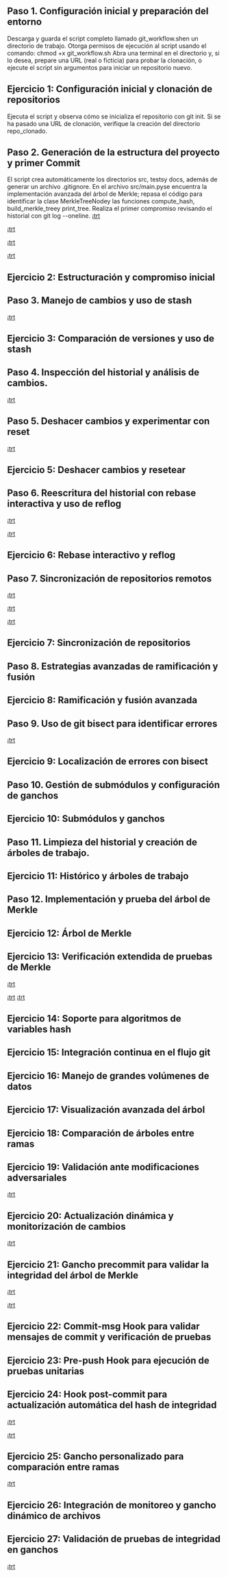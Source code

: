 
## Paso 1. Configuración inicial y preparación del entorno

Descarga y guarda el script completo llamado git_workflow.shen un directorio de trabajo.
Otorga permisos de ejecución al script usando el comando:
chmod +x git_workflow.sh
Abra una terminal en el directorio y, si lo desea, prepare una URL (real o ficticia) para probar la clonación, o ejecute el script sin argumentos para iniciar un repositorio nuevo.
## Ejercicio 1: Configuración inicial y clonación de repositorios

Ejecuta el script y observa cómo se inicializa el repositorio con git init.
Si se ha pasado una URL de clonación, verifique la creación del directorio repo_clonado.
## Paso 2. Generación de la estructura del proyecto y primer Commit

El script crea automáticamente los directorios src, testsy docs, además de generar un archivo .gitignore.
En el archivo src/main.pyse encuentra la implementación avanzada del árbol de Merkle; repasa el código para identificar la clase MerkleTreeNodey las funciones compute_hash, build_merkle_treey print_tree.
Realiza el primer compromiso revisando el historial con git log --oneline.
¡[trt](https://github.com/BiancaMT957/Desarrollo-de-Software/blob/main/pd1/img/dir1cod.png)

¡[trt](https://github.com/BiancaMT957/Desarrollo-de-Software/blob/main/pd1/img/cod2dir1.png)

¡[trt](https://github.com/BiancaMT957/Desarrollo-de-Software/blob/main/pd1/img/cod3dir1.png)

¡[trt](https://github.com/BiancaMT957/Desarrollo-de-Software/blob/main/pd1/img/codi3dir1.png)


## Ejercicio 2: Estructuración y compromiso inicial
## Paso 3. Manejo de cambios y uso de stash

¡[trt](https://github.com/BiancaMT957/Desarrollo-de-Software/blob/main/pd1/img/cod8dir1.png)

## Ejercicio 3: Comparación de versiones y uso de stash

## Paso 4. Inspección del historial y análisis de cambios.

¡[trt](https://github.com/BiancaMT957/Desarrollo-de-Software/blob/main/pd1/img/cod9dir1.png)
## Paso 5. Deshacer cambios y experimentar con reset
¡[trt](https://github.com/BiancaMT957/Desarrollo-de-Software/blob/main/pd1/img/cod10dir1.png)


## Ejercicio 5: Deshacer cambios y resetear


## Paso 6. Reescritura del historial con rebase interactiva y uso de reflog

¡[trt](https://github.com/BiancaMT957/Desarrollo-de-Software/blob/main/pd1/img/cod11dir1.png)



¡[trt](https://github.com/BiancaMT957/Desarrollo-de-Software/blob/main/pd1/img/cod12dir1.png)

## Ejercicio 6: Rebase interactivo y reflog

## Paso 7. Sincronización de repositorios remotos

¡[trt](https://github.com/BiancaMT957/Desarrollo-de-Software/blob/main/pd1/img/cod15dir1.png)

¡[trt](https://github.com/BiancaMT957/Desarrollo-de-Software/blob/main/pd1/img/cod16dir1.png)

¡[trt](https://github.com/BiancaMT957/Desarrollo-de-Software/blob/main/pd1/img/cod17dir1.png)
## Ejercicio 7: Sincronización de repositorios
## Paso 8. Estrategias avanzadas de ramificación y fusión
## Ejercicio 8: Ramificación y fusión avanzada
## Paso 9. Uso de git bisect para identificar errores

¡[trt](https://github.com/BiancaMT957/Desarrollo-de-Software/blob/main/pd1/img/cod25dir1.png)

## Ejercicio 9: Localización de errores con bisect
## Paso 10. Gestión de submódulos y configuración de ganchos

## Ejercicio 10: Submódulos y ganchos

## Paso 11. Limpieza del historial y creación de árboles de trabajo.
## Ejercicio 11: Histórico y árboles de trabajo
## Paso 12. Implementación y prueba del árbol de Merkle
## Ejercicio 12: Árbol de Merkle
## Ejercicio 13: Verificación extendida de pruebas de Merkle


¡[trt](https://github.com/BiancaMT957/Desarrollo-de-Software/blob/main/pd1/img/cod20dir1.png)

¡[trt](https://github.com/BiancaMT957/Desarrollo-de-Software/blob/main/pd1/img/cod21dir1.png)
¡[trt](https://github.com/BiancaMT957/Desarrollo-de-Software/blob/main/pd1/img/cod22dir1.png)
## Ejercicio 14: Soporte para algoritmos de variables hash






## Ejercicio 15: Integración continua en el flujo git

## Ejercicio 16: Manejo de grandes volúmenes de datos

## Ejercicio 17: Visualización avanzada del árbol


## Ejercicio 18: Comparación de árboles entre ramas


## Ejercicio 19: Validación ante modificaciones adversariales

¡[trt](https://github.com/BiancaMT957/Desarrollo-de-Software/blob/main/pd1/img/1dir2.png)
## Ejercicio 20: Actualización dinámica y monitorización de cambios

¡[trt](https://github.com/BiancaMT957/Desarrollo-de-Software/blob/main/pd1/img/1dir4.png)


## Ejercicio 21: Gancho precommit para validar la integridad del árbol de Merkle
¡[trt](https://github.com/BiancaMT957/Desarrollo-de-Software/blob/main/pd1/img/1dir5.png)

¡[trt](https://github.com/BiancaMT957/Desarrollo-de-Software/blob/main/pd1/img/1dir6.png)
## Ejercicio 22: Commit-msg Hook para validar mensajes de commit y verificación de pruebas


## Ejercicio 23: Pre-push Hook para ejecución de pruebas unitarias

## Ejercicio 24: Hook post-commit para actualización automática del hash de integridad

¡[trt](https://github.com/BiancaMT957/Desarrollo-de-Software/blob/main/pd1/img/1dir7.png)

¡[trt](https://github.com/BiancaMT957/Desarrollo-de-Software/blob/main/pd1/img/1dir8.png)
## Ejercicio 25: Gancho personalizado para comparación entre ramas
¡[trt](https://github.com/BiancaMT957/Desarrollo-de-Software/blob/main/pd1/img/cod25dir1.png)
## Ejercicio 26: Integración de monitoreo y gancho dinámico de archivos

## Ejercicio 27: Validación de pruebas de integridad en ganchos
¡[trt](https://github.com/BiancaMT957/Desarrollo-de-Software/blob/main/pd1/img/cod26dir1.png)
